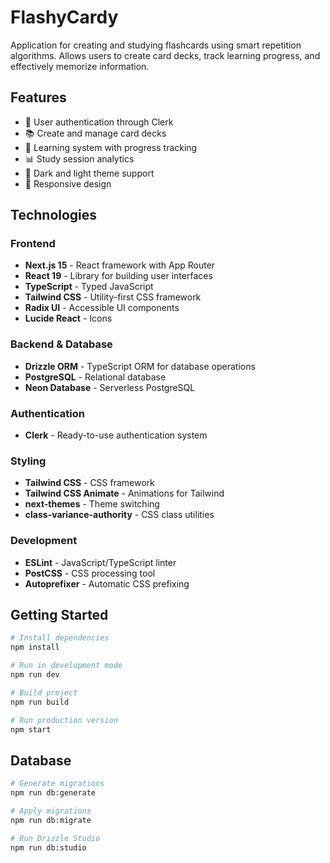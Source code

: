 # FlashyCardy

Application for creating and studying flashcards using smart repetition algorithms. Allows users to create card decks, track learning progress, and effectively memorize information.

## Features

- 🔐 User authentication through Clerk
- 📚 Create and manage card decks
- 🎯 Learning system with progress tracking
- 📊 Study session analytics
- 🌙 Dark and light theme support
- 📱 Responsive design

## Technologies

### Frontend

- **Next.js 15** - React framework with App Router
- **React 19** - Library for building user interfaces
- **TypeScript** - Typed JavaScript
- **Tailwind CSS** - Utility-first CSS framework
- **Radix UI** - Accessible UI components
- **Lucide React** - Icons

### Backend & Database

- **Drizzle ORM** - TypeScript ORM for database operations
- **PostgreSQL** - Relational database
- **Neon Database** - Serverless PostgreSQL

### Authentication

- **Clerk** - Ready-to-use authentication system

### Styling

- **Tailwind CSS** - CSS framework
- **Tailwind CSS Animate** - Animations for Tailwind
- **next-themes** - Theme switching
- **class-variance-authority** - CSS class utilities

### Development

- **ESLint** - JavaScript/TypeScript linter
- **PostCSS** - CSS processing tool
- **Autoprefixer** - Automatic CSS prefixing

## Getting Started

```bash
# Install dependencies
npm install

# Run in development mode
npm run dev

# Build project
npm run build

# Run production version
npm start
```

## Database

```bash
# Generate migrations
npm run db:generate

# Apply migrations
npm run db:migrate

# Run Drizzle Studio
npm run db:studio
```
